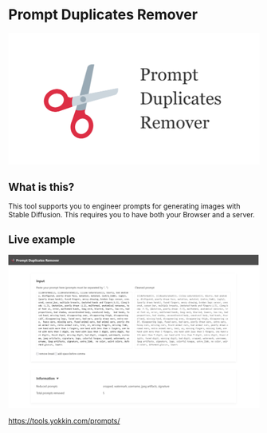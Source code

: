 # Prompt Duplicates Remover

<img src="src/img/ogp@2x.png" alt="Prompt Duplicates Remover"/>

## What is this?

This tool supports you to engineer prompts for generating images with Stable Diffusion. This requires you to have both your Browser and a  server.

## Live example

<img src="artworks/screenshot.png" alt="Prompt Duplicates Remover"/>

<https://tools.yokkin.com/prompts/>
